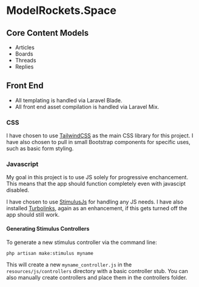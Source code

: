 # ModelRockets.Space

## Core Content Models

-   Articles
-   Boards
-   Threads
-   Replies

## Front End

-   All templating is handled via Laravel Blade.
-   All front end asset compilation is handled via Laravel Mix.

### CSS

I have chosen to use [TailwindCSS](https://stimulusjs.org/) as the main CSS library for this project. I have also chosen to pull in small Bootstrap components for specific uses, such as basic form styling.

### Javascript

My goal in this project is to use JS solely for progressive enchancement. This means that the app should function completely even with javascipt disabled.

I have chosen to use [StimulusJs](https://stimulusjs.org/) for handling any JS needs. I have also installed [Turbolinks]([https://github.com/turbolinks/turbolinks), again as an enhancement, if this gets turned off the app should still work.

#### Generating Stimulus Controllers

To generate a new stimulus controller via the command line:

```bash
php artisan make:stimulus myname
```

This will create a new `myname_controller.js` in the `resources/js/controllers` directory with a basic controller stub. You can also manually create controllers and place them in the controllers folder.

